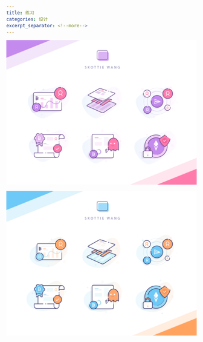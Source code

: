 ```yaml
---
title: 练习
categories: 设计
excerpt_separator: <!--more-->
---
```






![01](/wp-content/uploads/2019/03/icon-01.png)



![03](/wp-content/uploads/2019/03/icon-02.png)

<!--more-->















